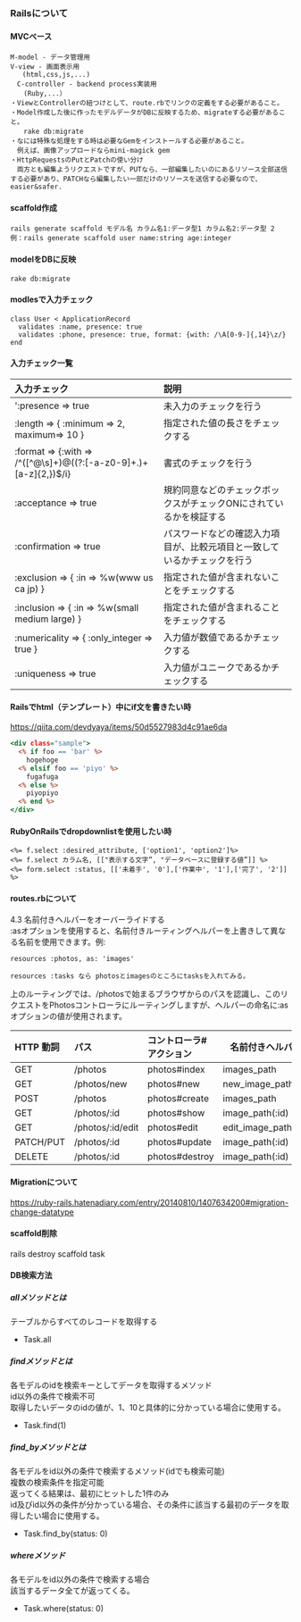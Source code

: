 ### Railsについて
#### MVCベース  
```
M-model - データ管理用  
V-view - 画面表示用  
   (html,css,js,...)
　C-controller - backend process実装用
　　(Ruby,...）  
・ViewとControllerの紐つけとして、route.rbでリンクの定義をする必要があること。  
・Model作成した後に作ったモデルデータがDBに反映するため、migrateする必要があること。   
　　rake db:migrate  
・なには特殊な処理をする時は必要なGemをインストールする必要があること。  
　例えば、画像アップロードならmini-magick gem  
・HttpRequestsのPutとPatchの使い分け  
　両方とも編集ようリクエストですが、PUTなら、一部編集したいのにあるリソース全部送信する必要があり、PATCHなら編集したい一部だけのリソースを送信する必要なので、easier&safer.
```
#### scaffold作成
```
rails generate scaffold モデル名 カラム名1:データ型1 カラム名2:データ型 2
例：rails generate scaffold user name:string age:integer
```
#### modelをDBに反映
```
rake db:migrate
```
#### modlesで入力チェック
```
class User < ApplicationRecord
  validates :name, presence: true
  validates :phone, presence: true, format: {with: /\A[0-9-]{,14}\z/}
end
```
#### 入力チェック一覧
|入力チェック|説明|
|:--------------------------------|:--------------------------------------------------|
| ':presence => true | 未入力のチェックを行う |
| :length => { :minimum => 2, maximum=> 10 }	| 指定された値の長さをチェックする |
| :format => {:with => /^([^@\s]+)@((?:[-a-z0-9]+\.)+[a-z]{2,})$/i}	| 書式のチェックを行う |
| :acceptance => true	| 規約同意などのチェックボックスがチェックONにされているかを検証する |
| :confirmation => true	| パスワードなどの確認入力項目が、比較元項目と一致しているかチェックを行う |
| :exclusion => { :in => %w(www us ca jp) }	| 指定された値が含まれないことをチェックする |
| :inclusion => { :in => %w(small medium large) }	| 指定された値が含まれることをチェックする |
| :numericality => { :only_integer => true }	| 入力値が数値であるかチェックする |
| :uniqueness => true	| 入力値がユニークであるかチェックする |

#### Railsでhtml（テンプレート）中にif文を書きたい時
https://qiita.com/devdyaya/items/50d5527983d4c91ae6da

```sample.html.erb
<div class="sample">
  <% if foo == 'bar' %>
    hogehoge
  <% elsif foo == 'piyo' %>
    fugafuga
  <% else %>
    piyopiyo
  <% end %>
</div>
```
#### RubyOnRailsでdropdownlistを使用したい時
```
<%= f.select :desired_attribute, ['option1', 'option2']%>
<%= f.select カラム名, [["表示する文字”, "データベースに登録する値”]] %>
<%= form.select :status, [['未着手', '0'],['作業中', '1'],['完了', '2']] %>
```
#### routes.rbについて
4.3 名前付きヘルパーをオーバーライドする  
:asオプションを使用すると、名前付きルーティングヘルパーを上書きして異なる名前を使用できます。例:
```
resources :photos, as: 'images'

resources :tasks なら photosとimagesのところにtasksを入れてみる。

```
上のルーティングでは、/photosで始まるブラウザからのパスを認識し、このリクエストをPhotosコントローラにルーティングしますが、ヘルパーの命名に:asオプションの値が使用されます。

|HTTP 動詞	| パス	| コントローラ#アクション	| 名前付きヘルパー|
|:----------|:-----|:---------------------|--------------|
|GET	| /photos	| photos#index	| images_path |
|GET	| /photos/new	| photos#new	| new_image_path |
|POST	| /photos	| photos#create	| images_path |
|GET	| /photos/:id	| photos#show	| image_path(:id) |
|GET	| /photos/:id/edit	| photos#edit	| edit_image_path(:id) |
|PATCH/PUT	| /photos/:id	| photos#update	| image_path(:id) |
|DELETE	| /photos/:id	| photos#destroy	| image_path(:id) |

#### Migrationについて
https://ruby-rails.hatenadiary.com/entry/20140810/1407634200#migration-change-datatype

#### scaffold削除
rails destroy scaffold task

#### DB検索方法
##### allメソッドとは
テーブルからすべてのレコードを取得する  
* Task.all
##### findメソッドとは
各モデルのidを検索キーとしてデータを取得するメソッド  
id以外の条件で検索不可  
取得したいデータのidの値が、1、10と具体的に分かっている場合に使用する。  
* Task.find(1)
##### find_byメソッドとは
各モデルをid以外の条件で検索するメソッド(idでも検索可能)  
複数の検索条件を指定可能  
返ってくる結果は、最初にヒットした1件のみ  
id及びid以外の条件が分かっている場合、その条件に該当する最初のデータを取得したい場合に使用する。  
* Task.find_by(status: 0)
##### whereメソッド
各モデルをid以外の条件で検索する場合  
該当するデータ全てが返ってくる。  
* Task.where(status: 0)
